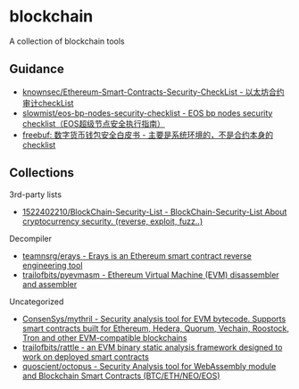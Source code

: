 # blockchain

A collection of blockchain tools

## Guidance

* [knownsec/Ethereum-Smart-Contracts-Security-CheckList - 以太坊合约审计checkList](https://github.com/knownsec/Ethereum-Smart-Contracts-Security-CheckList)
* [slowmist/eos-bp-nodes-security-checklist - EOS bp nodes security checklist（EOS超级节点安全执行指南）](https://github.com/slowmist/eos-bp-nodes-security-checklist)
* [freebuf: 数字货币钱包安全白皮书 - 主要是系统环境的，不是合约本身的checklist](https://www.freebuf.com/articles/paper/172937.html)

## Collections

3rd-party lists

* [1522402210/BlockChain-Security-List - BlockChain-Security-List About cryptocurrency security. (reverse, exploit, fuzz..)](https://github.com/1522402210/BlockChain-Security-List)

Decompiler

* [teamnsrg/erays - Erays is an Ethereum smart contract reverse engineering tool](https://github.com/teamnsrg/erays)
* [trailofbits/pyevmasm - Ethereum Virtual Machine (EVM) disassembler and assembler](https://github.com/trailofbits/pyevmasm)

Uncategorized

* [ConsenSys/mythril - Security analysis tool for EVM bytecode. Supports smart contracts built for Ethereum, Hedera, Quorum, Vechain, Roostock, Tron and other EVM-compatible blockchains](https://github.com/ConsenSys/mythril)
* [trailofbits/rattle - an EVM binary static analysis framework designed to work on deployed smart contracts](https://github.com/trailofbits/rattle)
* [quoscient/octopus - Security Analysis tool for WebAssembly module and Blockchain Smart Contracts (BTC/ETH/NEO/EOS)](https://github.com/quoscient/octopus)


